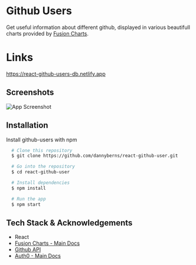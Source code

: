 
# Github Users

Get useful information about different github, displayed in various beautifull charts provided by [Fusion Charts](https://www.fusioncharts.com/).


# Links

https://react-github-users-db.netlify.app


## Screenshots

![App Screenshot](https://i.ibb.co/XxHS7Dy/github-users.jpg)



## Installation

Install github-users with npm

```bash
  # Clone this repository
  $ git clone https://github.com/dannyberns/react-github-user.git

  # Go into the repository
  $ cd react-github-user

  # Install dependencies
  $ npm install

  # Run the app
  $ npm start
```
    
## Tech Stack & Acknowledgements

- React
- [Fusion Charts - Main Docs](https://www.fusioncharts.com/)
- [Github API](https://docs.github.com/en/rest)
- [Auth0 - Main Docs](https://auth0.com/)


